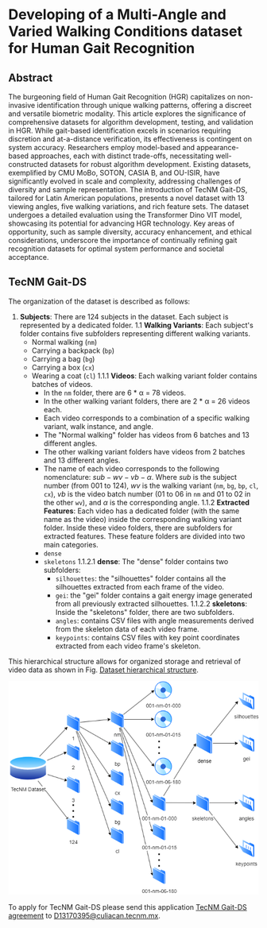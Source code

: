 # Developing of a Multi-Angle and Varied Walking Conditions dataset for Human Gait Recognition
## Abstract
The burgeoning field of Human Gait Recognition (HGR) capitalizes on non-invasive identification through unique walking patterns, offering a discreet and versatile biometric modality. This article explores the significance of comprehensive datasets for algorithm development, testing, and validation in HGR. While gait-based identification excels in scenarios requiring discretion and at-a-distance verification, its effectiveness is contingent on system accuracy. Researchers employ model-based and appearance-based approaches, each with distinct trade-offs, necessitating well-constructed datasets for robust algorithm development. Existing datasets, exemplified by CMU MoBo, SOTON, CASIA B, and OU-ISIR, have significantly evolved in scale and complexity, addressing challenges of diversity and sample representation. The introduction of TecNM Gait-DS, tailored for Latin American populations, presents a novel dataset with 13 viewing angles, five walking variations, and rich feature sets. The dataset undergoes a detailed evaluation using the Transformer Dino VIT model, showcasing its potential for advancing HGR technology. Key areas of opportunity, such as sample diversity, accuracy enhancement, and ethical considerations, underscore the importance of continually refining gait recognition datasets for optimal system performance and societal acceptance.
## TecNM Gait-DS
The organization of the dataset is described as follows:

1. **Subjects**: There are 124 subjects in the dataset. Each subject is represented by a dedicated folder.
   1.1 **Walking Variants**: Each subject's folder contains five subfolders representing different walking variants.
   - Normal walking (`nm`)
   - Carrying a backpack (`bp`)
   - Carrying a bag (`bg`)
   - Carrying a box (`cx`)
   - Wearing a coat (`cl`)
      1.1.1 **Videos**: Each walking variant folder contains batches of videos.
      - In the `nm` folder, there are 6 * α = 78 videos.
      - In the other walking variant folders, there are 2 * α = 26 videos each.
      - Each video corresponds to a combination of a specific walking variant, walk instance, and angle.
      - The "Normal walking" folder has videos from 6 batches and 13 different angles.
      - The other walking variant folders have videos from 2 batches and 13 different angles.
      - The name of each video corresponds to the following nomenclature: $sub-wv-vb-\alpha$. Where $sub$ is the subject number (from 001 to 124), $wv$ is the walking variant (`nm`, `bg`, `bp`, `cl`, `cx`), $vb$ is the video batch number (01 to 06 in `nm` and 01 to 02 in the other `wv`), and $\alpha$ is the corresponding angle.
      1.1.2 **Extracted Features**: Each video has a dedicated folder (with the same name as the video) inside the corresponding walking variant folder. Inside these video folders, there are subfolders for extracted features. These feature folders are divided into two main categories. 
      - `dense`
      - `skeletons`
         1.1.2.1 **dense**: The "dense" folder contains two subfolders: 
         - `silhouettes`: the "silhouettes" folder contains all the silhouettes extracted from each frame of the video.
         - `gei`: the "gei" folder contains a gait energy image generated from all previously extracted silhouettes.
         1.1.2.2 **skeletons**: Inside the "skeletons" folder, there are two subfolders.
         - `angles`: contains CSV files with angle measurements derived from the skeleton data of each video frame.
         - `keypoints`: contains CSV files with key point coordinates extracted from each video frame's skeleton.

This hierarchical structure allows for organized storage and retrieval of video data as shown in Fig. [Dataset hierarchical structure](img/hierarchical.png).

![Dataset hierarchical structure](img/hierarchical.png)

To apply for TecNM Gait-DS please send this application [TecNM Gait-DS agreement](/TecNM_Gait-DS_agreement.pdf) to D13170395@culiacan.tecnm.mx.
